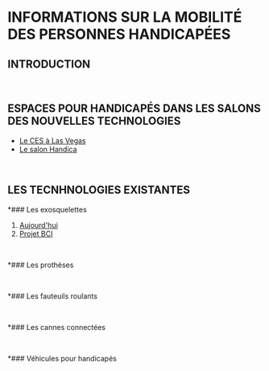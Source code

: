 # INFORMATIONS SUR LA MOBILITÉ DES PERSONNES HANDICAPÉES  

## INTRODUCTION  

<br/>

## ESPACES POUR HANDICAPÉS DANS LES SALONS DES NOUVELLES TECHNOLOGIES
* [Le CES à Las Vegas](ces.md)
* [Le salon Handica](handica.md) 

<br/>

## LES TECNHNOLOGIES EXISTANTES

*### Les exosquelettes
1. [Aujourd'hui](exoprésent.md)
2. [Projet BCI](BCI.md)

<br/>

*### Les prothèses

<br/>

*### Les fauteuils roulants

<br/>

*### Les cannes connectées

<br/>

*### Véhicules pour handicapés

